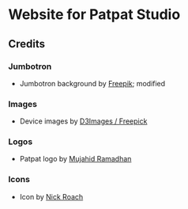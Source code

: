 # Website for Patpat Studio

## Credits

### Jumbotron

+ Jumbotron background by [Freepik](http://www.freepik.com); modified

### Images

+ Device images by [D3Images / Freepick](http://www.freepik.com)

### Logos

+ Patpat logo by [Mujahid Ramadhan](https://www.facebook.com/romdon.well.allways)

### Icons
+ Icon by [Nick Roach](http://www.elegantthemes.com/)
